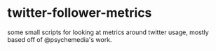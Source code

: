 twitter-follower-metrics
========================

some small scripts for looking at metrics around twitter usage, mostly based off of @psychemedia's work.